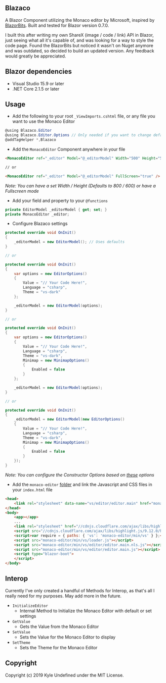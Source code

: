 ## Blazaco
A Blazor Component utilizing the Monaco editor by Microsoft, inspired by [BlazorBits](https://github.com/BlazorBits/BlazorBits). Built and tested for Blazor version 0.7.0.

I built this after writing my own ShareX (image / code / link) API in Blazor, just seeing what all it's capable of, and was looking for a way to style the code page. Found the BlazorBits but noticed it wasn't on Nuget anymore and was outdated, so decided to build an updated version. Any feedback would greatly be appreciated.

## Blazor dependencies
* Visual Studio 15.9 or later
* .NET Core 2.1.5 or later

## Usage
* Add the following to your root `_ViewImports.cshtml` file, or any file you want to use the Monaco Editor
```csharp
@using Blazaco.Editor
@using Blazaco.Editor.Options // Only needed if you want to change defaults
@addTagHelper *,Blazaco
```

* Add the `MonacoEditor` Component anywhere in your file
```html
<MonacoEditor ref="_editor" Model="@_editorModel" Width="500" Height="500" />

// or

<MonacoEditor ref="_editor" Model="@_editorModel" FullScreen="true" />
```
_Note: You can have a set Width / Height (Defaults to 800 / 600) or have a Fullscreen mode_

* Add your field and property to your `@functions`
```csharp
private EditorModel _editorModel { get; set; }
private MonacoEditor _editor;
```

* Configure Blazaco settings
```csharp
protected override void OnInit()
{
    _editorModel = new EditorModel(); // Uses defaults
}

// or

protected override void OnInit()
{
    var options = new EditorOptions()
    {
        Value = "// Your Code Here!",
        Language = "csharp",
        Theme = "vs-dark"
    };

    _editorModel = new EditorModel(options);
}

// or

protected override void OnInit()
{
	var options = new EditorOptions()
    {
        Value = "// Your Code Here!",
        Language = "csharp",
        Theme = "vs-dark",
		Minimap = new MinimapOptions()
		{
			Enabled = false
		}
    };

    _editorModel = new EditorModel(options);
}

// or

protected override void OnInit()
{
    _editorModel = new EditorModel(new EditorOptions()
    {
        Value = "// Your Code Here!",
        Language = "csharp",
        Theme = "vs-dark",
		Minimap = new MinimapOptions()
		{
			Enabled = false
		}
    });
}
```
_Note: You can configure the Constructor Options based on [these](https://microsoft.github.io/monaco-editor/api/interfaces/monaco.editor.ieditorconstructionoptions.html) options_

* Add the `monaco-editor` [folder](https://github.com/Kyle-Undefined/Blazaco/tree/master/monaco-editor) and link the Javascript and CSS files in your `index.html` file
```html
<head>
    <link rel="stylesheet" data-name="vs/editor/editor.main" href="monaco-editor/min/vs/editor/editor.main.css">
</head>
<body>
    <app></app>
    ...
    <link rel="stylesheet" href="//cdnjs.cloudflare.com/ajax/libs/highlight.js/9.12.0/styles/default.min.css">
    <script src="//cdnjs.cloudflare.com/ajax/libs/highlight.js/9.12.0/highlight.min.js"></script>
    <script>var require = { paths: { 'vs': 'monaco-editor/min/vs' } };</script>
    <script src="monaco-editor/min/vs/loader.js"></script>
    <script src="monaco-editor/min/vs/editor/editor.main.nls.js"></script>
    <script src="monaco-editor/min/vs/editor/editor.main.js"></script>
    <script type="blazor-boot">
    </script>
</body>
```

## Interop
Currently I've only created a handful of Methods for Interop, as that's all I really need for my purposes. May add more in the future.

* `InitializeEditor`
  * Internal Method to Initialize the Monaco Editor with default or set settings
* `GetValue`
  * Gets the Value from the Monaco Editor
* `SetValue`
  * Sets the Value for the Monaco Editor to display
* `SetTheme`
  * Sets the Theme for the Monaco Editor

## Copyright
Copyright (c) 2019 Kyle Undefined under the MIT License.